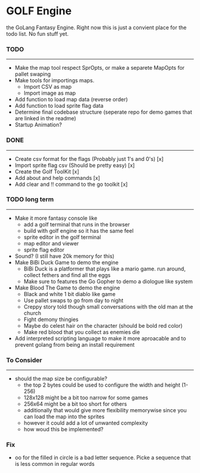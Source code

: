 # GOLF Engine
the GoLang Fantasy Engine. Right now this is just a convient place for the todo list. No fun stuff yet.

### TODO
---
* Make the map tool respect SprOpts, or make a separete MapOpts for pallet swaping
* Make tools for importings maps.
  * Import CSV as map
  * Import image as map
* Add function to load map data (reverse order)
* Add function to load sprite flag data
* Determine final codebase structure (seperate repo for demo games that are linked in the readme)
* Startup Animation?

### DONE
---
* Create csv format for the flags (Probably just 1's and 0's) [x]
* Import sprite flag csv (Should be pretty easy) [x]
* Create the Golf ToolKit [x]
* Add about and help commands [x]
* Add clear and !! command to the go toolkit [x]

### TODO long term
---
* Make it more fantasy console like
  * add a golf terminal that runs in the browser
  * build with golf engine so it has the same feel
  * sprite editor in the golf terminal
  * map editor and viewer
  * sprite flag editor 
* Sound? (I still have 20k memory for this)
* Make BiBi Duck Game to demo the engine
  * BiBi Duck is a platformer that plays like a mario game. run around, collect fethers and find all the eggs
  * Make sure to features the Go Gopher to demo a diologue like system
* Make Blood The Game to demo the engine
  * Black and white 1 bit diablo like game
  * Use pallet swaps to go from day to night
  * Creppy story told though small conversations with the old man at the church
  * Fight demony thingies
  * Maybe do celest hair on the character (should be bold red color)
  * Make red blood that you collect as enemies die
* Add interpreted scripting language to make it more aproacable and to prevent golang from being an install requirement

### To Consider
---
* should the map size be configurable?
  * the top 2 bytes could be used to configure the width and height (1-256)
  * 128x128 might be a bit too narrow for some games
  * 256x64 might be a bit too short for others
  * additionally that would give more flexibility memorywise since you can load the map into the sprites
  * however it could add a lot of unwanted complexity
  * how woud this be implemented?

### Fix
* oo for the filled in circle is a bad letter sequence. Picke a sequence that is less common in regular words